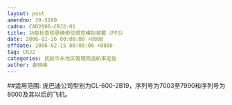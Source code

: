 ```yaml
---
layout: post
amendno: 39-5160
cadno: CAD2006-CRJ2-01
title: 功能检查和更换俯仰感觉模拟装置（PFS）
date: 2006-01-26 00:00:00 +0800
effdate: 2006-02-15 00:00:00 +0800
tag: CRJ2
categories: 民航华东地区管理局适航审定处
author: 袁晓峰
---
```


##适用范围:
庞巴迪公司型别为CL-600-2B19，序列号为7003至7990和序列号为 8000及其以后的飞机。

